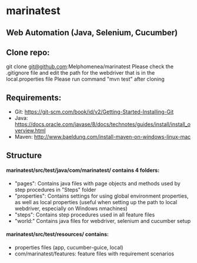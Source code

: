 # marinatest

## Web Automation (Java, Selenium, Cucumber)

## Clone repo:
git clone git@github.com:Melphomenea/marinatest
Please check the .gitignore file and edit the path for the webdriver that is in the local.properties file
Please run command "mvn test" after cloning

## Requirements:
- Git: https://git-scm.com/book/id/v2/Getting-Started-Installing-Git
- Java: https://docs.oracle.com/javase/8/docs/technotes/guides/install/install_overview.html
- Maven: http://www.baeldung.com/install-maven-on-windows-linux-mac

## Structure
#### marinatest/src/test/java/com/marinatest/ contains 4 folders:
- "pages": Contains java files with page objects and methods used by step procedures in "Steps" folder
- "properties": Contains settings for using global environment properties, as well as local properties (useful when setting up the path to local webdriver, especially on Windows nmachines)
- "steps": Contains step procedures used in all feature files
- "world:" Contains java files for webdriver, selenium and cucumber setup

#### marinatest/src/test/resources/ contains:

- properties files (app, cucumber-guice, local)
- com/marinatest/features: feature files with requirement scenarios
